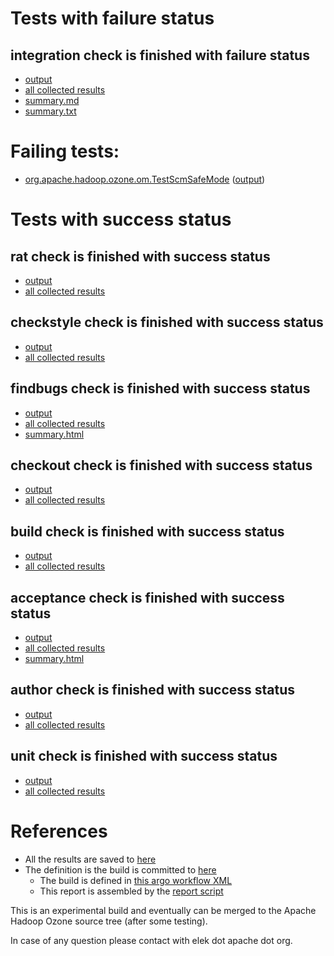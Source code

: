 # Tests with failure status

## integration check is finished with failure status

   * [output](https://raw.githubusercontent.com/elek/ozone-ci-03/master/pr/pr-hdds-2366-pt754/integration/output.log)
   * [all collected results](https://github.com/elek/ozone-ci-03/tree/master/pr/pr-hdds-2366-pt754/integration)
   * [summary.md](https://github.com/elek/ozone-ci-03/tree/master/pr/pr-hdds-2366-pt754/integration/summary.md)
   * [summary.txt](https://github.com/elek/ozone-ci-03/tree/master/pr/pr-hdds-2366-pt754/integration/summary.txt)

# Failing tests: 

 * [org.apache.hadoop.ozone.om.TestScmSafeMode](hadoop-ozone/integration-test/org.apache.hadoop.ozone.om.TestScmSafeMode.txt) ([output](hadoop-ozone/integration-test/org.apache.hadoop.ozone.om.TestScmSafeMode-output.txt))


# Tests with success status

## rat check is finished with success status

   * [output](https://raw.githubusercontent.com/elek/ozone-ci-03/master/pr/pr-hdds-2366-pt754/rat/output.log)
   * [all collected results](https://github.com/elek/ozone-ci-03/tree/master/pr/pr-hdds-2366-pt754/rat)


## checkstyle check is finished with success status

   * [output](https://raw.githubusercontent.com/elek/ozone-ci-03/master/pr/pr-hdds-2366-pt754/checkstyle/output.log)
   * [all collected results](https://github.com/elek/ozone-ci-03/tree/master/pr/pr-hdds-2366-pt754/checkstyle)


## findbugs check is finished with success status

   * [output](https://raw.githubusercontent.com/elek/ozone-ci-03/master/pr/pr-hdds-2366-pt754/findbugs/output.log)
   * [all collected results](https://github.com/elek/ozone-ci-03/tree/master/pr/pr-hdds-2366-pt754/findbugs)
   * [summary.html](https://elek.github.io/ozone-ci-03/pr/pr-hdds-2366-pt754/findbugs/summary.html)


## checkout check is finished with success status

   * [output](https://raw.githubusercontent.com/elek/ozone-ci-03/master/pr/pr-hdds-2366-pt754/checkout/output.log)
   * [all collected results](https://github.com/elek/ozone-ci-03/tree/master/pr/pr-hdds-2366-pt754/checkout)


## build check is finished with success status

   * [output](https://raw.githubusercontent.com/elek/ozone-ci-03/master/pr/pr-hdds-2366-pt754/build/output.log)
   * [all collected results](https://github.com/elek/ozone-ci-03/tree/master/pr/pr-hdds-2366-pt754/build)


## acceptance check is finished with success status

   * [output](https://raw.githubusercontent.com/elek/ozone-ci-03/master/pr/pr-hdds-2366-pt754/acceptance/output.log)
   * [all collected results](https://github.com/elek/ozone-ci-03/tree/master/pr/pr-hdds-2366-pt754/acceptance)
   * [summary.html](https://elek.github.io/ozone-ci-03/pr/pr-hdds-2366-pt754/acceptance/summary.html)


## author check is finished with success status

   * [output](https://raw.githubusercontent.com/elek/ozone-ci-03/master/pr/pr-hdds-2366-pt754/author/output.log)
   * [all collected results](https://github.com/elek/ozone-ci-03/tree/master/pr/pr-hdds-2366-pt754/author)


## unit check is finished with success status

   * [output](https://raw.githubusercontent.com/elek/ozone-ci-03/master/pr/pr-hdds-2366-pt754/unit/output.log)
   * [all collected results](https://github.com/elek/ozone-ci-03/tree/master/pr/pr-hdds-2366-pt754/unit)




# References

 * All the results are saved to [here](https://github.com/elek/ozone-ci-03/tree/master/pr/pr-hdds-2366-pt754/)
 * The definition is the build is committed to [here](https://github.com/elek/argo-ozone)
    * The build is defined in [this argo workflow XML](https://github.com/elek/argo-ozone/blob/master/ozone-build.yaml)
    * This report is assembled by the [report script](https://github.com/elek/argo-ozone/blob/master/scripts/report.sh)

This is an experimental build and eventually can be merged to the Apache Hadoop Ozone source tree (after some testing).

In case of any question please contact with elek dot apache dot org.
